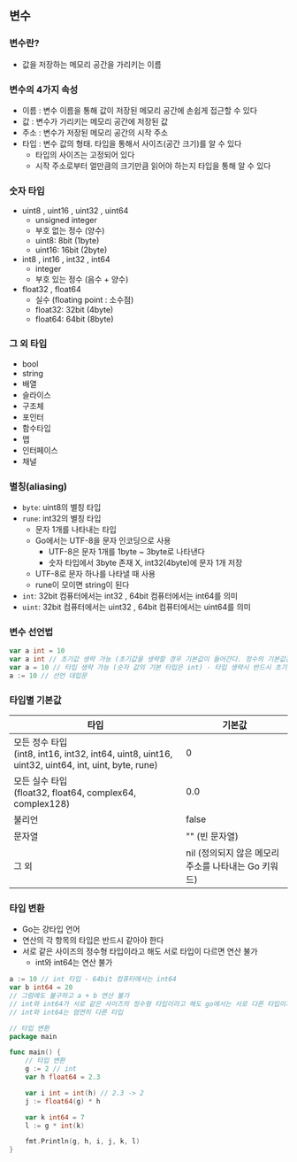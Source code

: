 ## 변수

### 변수란?

- 값을 저장하는 메모리 공간을 가리키는 이름

### 변수의 4가지 속성

- 이름 : 변수 이름을 통해 값이 저장된 메모리 공간에 손쉽게 접근할 수 있다
- 값 : 변수가 가리키는 메모리 공간에 저장된 값
- 주소 : 변수가 저장된 메모리 공간의 시작 주소
- 타입 : 변수 값의 형태. 타입을 통해서 사이즈(공간 크기)를 알 수 있다
  - 타입의 사이즈는 고정되어 있다
  - 시작 주소로부터 얼만큼의 크기만큼 읽어야 하는지 타입을 통해 알 수 있다

### 숫자 타입

- uint8 , uint16 , uint32 , uint64
  - unsigned integer
  - 부호 없는 정수 (양수)
  - uint8: 8bit (1byte)
  - uint16: 16bit (2byte)
- int8 , int16 , int32 , int64
  - integer
  - 부호 있는 정수 (음수 + 양수)
- float32 , float64
  - 실수 (floating point : 소수점)
  - float32: 32bit (4byte)
  - float64: 64bit (8byte)

### 그 외 타입

- bool
- string
- 배열
- 슬라이스
- 구조체
- 포인터
- 함수타입
- 맵
- 인터페이스
- 채널

### 별칭(aliasing)

- `byte`: uint8의 별칭 타입
- `rune`: int32의 별칭 타입
  - 문자 1개를 나타내는 타입
  - Go에서는 UTF-8을 문자 인코딩으로 사용
    - UTF-8은 문자 1개를 1byte ~ 3byte로 나타낸다
    - 숫자 타입에서 3byte 존재 X, int32(4byte)에 문자 1개 저장
  - UTF-8로 문자 하나를 나타낼 때 사용
  - rune이 모이면 string이 된다
- `int`: 32bit 컴퓨터에서는 int32 , 64bit 컴퓨터에서는 int64를 의미
- `uint`: 32bit 컴퓨터에서는 uint32 , 64bit 컴퓨터에서는 uint64를 의미

### 변수 선언법

```go
var a int = 10
var a int // 초기값 생략 가능 (초기값을 생략할 경우 기본값이 들어갼다. 정수의 기본값은 0)
var a = 10 // 타입 생략 가능 (숫자 값의 기본 타입은 int) - 타입 생략시 반드시 초기값을 넣어줘야 한다
a := 10 // 선언 대입문
```

### 타입별 기본값

| 타입                                                                                                  | 기본값                                               |
| ----------------------------------------------------------------------------------------------------- | ---------------------------------------------------- |
| 모든 정수 타입 <br> (int8, int16, int32, int64, uint8, uint16, uint32, uint64, int, uint, byte, rune) | 0                                                    |
| 모든 실수 타입 <br> (float32, float64, complex64, complex128)                                         | 0.0                                                  |
| 불리언                                                                                                | false                                                |
| 문자열                                                                                                | "" (빈 문자열)                                       |
| 그 외                                                                                                 | nil (정의되지 않은 메모리 주소를 나타내는 Go 키워드) |

### 타입 변환

- Go는 강타입 언어
- 연산의 각 항목의 타입은 반드시 같아야 한다
- 서로 같은 사이즈의 정수형 타입이라고 해도 서로 타입이 다르면 연산 불가
  - int와 int64는 연산 불가

```go
a := 10 // int 타입 - 64bit 컴퓨터에서는 int64
var b int64 = 20
// 그럼에도 불구하고 a + b 연산 불가
// int와 int64가 서로 같은 사이즈의 정수형 타입이라고 해도 go에서는 서로 다른 타입이기 때문에 연산 불가
// int와 int64는 엄연히 다른 타입
```

```go
// 타입 변환
package main

func main() {
	// 타입 변환
	g := 2 // int
	var h float64 = 2.3

	var i int = int(h) // 2.3 -> 2
	j := float64(g) * h

	var k int64 = 7
	l := g * int(k)

	fmt.Println(g, h, i, j, k, l)
}

```
